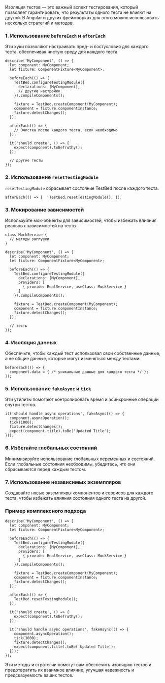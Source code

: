 
Изоляция тестов — это важный аспект тестирования, который позволяет гарантировать, что результаты одного теста не влияют на другой. В Angular и других фреймворках для этого можно использовать несколько стратегий и методов.

### 1. Использование `beforeEach` и `afterEach`

Эти хуки позволяют настраивать пред- и постусловия для каждого теста, обеспечивая чистую среду для каждого теста.

```TS
describe('MyComponent', () => {
  let component: MyComponent;
  let fixture: ComponentFixture<MyComponent>;

  beforeEach(() => {
    TestBed.configureTestingModule({
      declarations: [MyComponent],
      // другие настройки
    }).compileComponents();

    fixture = TestBed.createComponent(MyComponent);
    component = fixture.componentInstance;
    fixture.detectChanges();
  });

  afterEach(() => {
    // Очистка после каждого теста, если необходимо
  });

  it('should create', () => {
    expect(component).toBeTruthy();
  });

  // другие тесты
});
```

### 2. Использование `resetTestingModule`

`resetTestingModule` сбрасывает состояние TestBed после каждого теста.

```TS
afterEach(() => {   TestBed.resetTestingModule(); });
```

### 3. Мокирование зависимостей

Используйте мок-объекты для зависимостей, чтобы избежать влияния реальных зависимостей на тесты.

```TS
class MockService {
  // методы заглушки
}

describe('MyComponent', () => {
  let component: MyComponent;
  let fixture: ComponentFixture<MyComponent>;

  beforeEach(() => {
    TestBed.configureTestingModule({
      declarations: [MyComponent],
      providers: [
        { provide: RealService, useClass: MockService }
      ]
    }).compileComponents();

    fixture = TestBed.createComponent(MyComponent);
    component = fixture.componentInstance;
    fixture.detectChanges();
  });

  // тесты
});
```

### 4. Изоляция данных

Обеспечьте, чтобы каждый тест использовал свои собственные данные, а не общие данные, которые могут изменяться между тестами.

```TS
beforeEach(() => {
  component.data = { /* уникальные данные для каждого теста */ };
});
```

### 5. Использование `fakeAsync` и `tick`

Эти утилиты помогают контролировать время и асинхронные операции внутри тестов.

```TS
it('should handle async operations', fakeAsync(() => {
  component.asyncOperation();
  tick(1000);
  fixture.detectChanges();
  expect(component.title).toBe('Updated Title');
}));
```

### 6. Избегайте глобальных состояний

Минимизируйте использование глобальных переменных и состояний. Если глобальные состояния необходимы, убедитесь, что они сбрасываются перед каждым тестом.

### 7. Использование независимых экземпляров

Создавайте новые экземпляры компонентов и сервисов для каждого теста, чтобы избежать влияния состояния одного теста на другой.

### Пример комплексного подхода

```TS
describe('MyComponent', () => {
  let component: MyComponent;
  let fixture: ComponentFixture<MyComponent>;

  beforeEach(() => {
    TestBed.configureTestingModule({
      declarations: [MyComponent],
      providers: [
        { provide: RealService, useClass: MockService }
      ]
    }).compileComponents();

    fixture = TestBed.createComponent(MyComponent);
    component = fixture.componentInstance;
    fixture.detectChanges();
  });

  afterEach(() => {
    TestBed.resetTestingModule();
  });

  it('should create', () => {
    expect(component).toBeTruthy();
  });

  it('should handle async operations', fakeAsync(() => {
    component.asyncOperation();
    tick(1000);
    fixture.detectChanges();
    expect(component.title).toBe('Updated Title');
  }));
});
```

Эти методы и стратегии помогут вам обеспечить изоляцию тестов и предотвратить их взаимное влияние, улучшая надежность и предсказуемость ваших тестов.